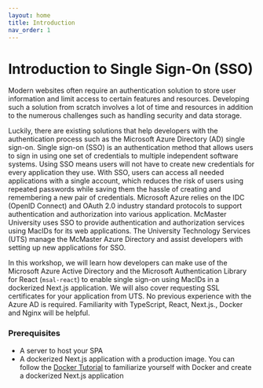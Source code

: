 ```yaml
---
layout: home
title: Introduction
nav_order: 1
---
```


# Introduction to Single Sign-On (SSO)

Modern websites often require an authentication solution to store user information and limit access to certain features and resources. Developing such a solution from scratch involves a lot of time and resources in addition to the numerous challenges such as handling security and data storage.

Luckily, there are existing solutions that help developers with the authentication process such as the Microsoft Azure Directory (AD) single sign-on. Single sign-on (SSO) is an authentication method that allows users to sign in using one set of credentials to multiple independent software systems. Using SSO means users will not have to create new credentials for every application they use. With SSO, users can access all needed applications with a single account, which reduces the risk of users using repeated passwords while saving them the hassle of creating and remembering a new pair of credentials. Microsoft Azure relies on the IDC (OpenID Connect) and OAuth 2.0 industry standard protocols to support authentication and authorization into various application. McMaster University uses SSO to provide authentication and authorization services using MacIDs for its web applications. The University Technology Services (UTS) manage the McMaster Azure Directory and assist developers with setting up new applications for SSO. 

In this workshop, we will learn how developers can make use of the Microsoft Azure Active Directory and the Microsoft Authentication Library for React (`msal-react`) to enable single sign-on using MacIDs in a dockerized Next.js application. We will also cover requesting SSL certificates for your application from UTS. No previous experience with the Azure AD is required. Familiarity with TypeScript, React, Next.js., Docker and Nginx will be helpful.

### Prerequisites 
- A server to host your SPA
- A dockerized Next.js application with a production image. You can follow the [Docker Tutorial](https://mcmasterrs.github.io/docker-tutorial) to familiarize yourself with Docker and create a dockerized Next.js application

